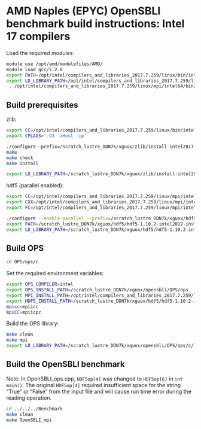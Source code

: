# AMD Naples (EPYC) OpenSBLI benchmark build instructions: Intel 17 compilers

Load the required modules:

```bash
module use /opt/amd/modulefiles/AMD/
module load gcc/7.2.0
export PATH=/opt/intel/compilers_and_libraries_2017.7.259/linux/bin/intel64:$PATH
export LD_LIBRARY_PATH=/opt/intel/compilers_and_libraries_2017.7.259/linux/lib/intel64:/opt/intel/compilers_and_libraries_2017.7.259/linux/compiler/lib/intel64_lin:$LD_LIBRARY_PATH
 . /opt/intel/compilers_and_libraries_2017.7.259/linux/mpi/intel64/bin/mpivars.sh
```

## Build prerequisites

zlib:

```bash
export CC=/opt/intel/compilers_and_libraries_2017.7.259/linux/bin/intel64/icc
export CFLAGS='-O3 -xHost -ip'

./configure —prefix=/scratch_lustre_DDN7k/xguox/zlib/install-intel2017
make
make check
make install

export LD_LIBRARY_PATH=/scratch_lustre_DDN7k/xguox/zlib/install-intel2017/lib:$LD_LIBRARY_PATH
```

hdf5 (parallel enabled):

```bash
export CC=/opt/intel/compilers_and_libraries_2017.7.259/linux/mpi/intel64/bin/mpiicc
export CXX=/opt/intel/compilers_and_libraries_2017.7.259/linux/mpi/intel64/bin/mpiicpc
export FC=/opt/intel/compilers_and_libraries_2017.7.259/linux/mpi/intel64/bin/mpiifort

./configure --enable-parallel --prefix=/scratch_lustre_DDN7k/xguox/hdf5/hdf5-1.10.2-intel2017-install --enable-fortran --enable-cxx --enable-unsupported
export PATH=/scratch_lustre_DDN7k/xguox/hdf5/hdf5-1.10.2-intel2017-install/bin:$PATH
export LD_LIBRARY_PATH=/scratch_lustre_DDN7k/xguox/hdf5/hdf5-1.10.2-intel2017-install/lib:$LD_LIBRARY_PATH
```

## Build OPS

```bash
cd OPS/ops/c
```

Set the required environment variables:

```bash
export OPS_COMPILER=intel
export OPS_INSTALL_PATH=/scratch_lustre_DDN7k/xguox/opensbli/OPS/ops
export MPI_INSTALL_PATH=/opt/intel/compilers_and_libraries_2017.7.259/linux/mpi/intel64
export HDF5_INSTALL_PATH=/scratch_lustre_DDN7k/xguox/hdf5/hdf5-1.10.2-intel2017-install
mpicc=mpiicc
mpiCC=mpiicpc
```

Build the OPS library:

```bash
make clean
make mpi
export LD_LIBRARY_PATH=/scratch_lustre_DDN7k/xguox/opensbli/OPS/ops/c/lib:$LD_LIBRARY_PATH
```

## Build the OpenSBLI benchmark

Note:
In OpenSBLI_ops.cpp, `HDF5op[4]` was changed to `HDF5op[6]` in `int main()`.
The original `HDF5op[4]` required insufficient space for the string “True” or “False” from the input file and will cause run time error during the reading operation.

```bash
cd ../../../Benchmark
make clean
make OpenSBLI_mpi
```

